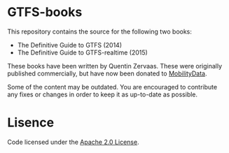 # GTFS-books

This repository contains the source for the following two books:

* The Definitive Guide to GTFS (2014)
* The Definitive Guide to GTFS-realtime (2015)

These books have been written by Quentin Zervaas.
These were originally published commercially, but have now been donated to [MobilityData](https://mobilitydata.org/).

Some of the content may be outdated. You are encouraged to contribute any fixes or changes in order to keep it as up-to-date as possible.

# Lisence
Code licensed under the [Apache 2.0 License](http://www.apache.org/licenses/LICENSE-2.0).

